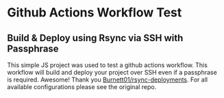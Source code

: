 # Github Actions Workflow Test

## Build & Deploy using Rsync via SSH with Passphrase

This simple JS project was used to test a github actions workflow. This workflow will build and deploy your project over SSH even if a passphrase is required. Awesome!
Thank you [Burnett01/rsync-deployments](https://github.com/Burnett01/rsync-deployments). For all available configurations please see the original repo.
